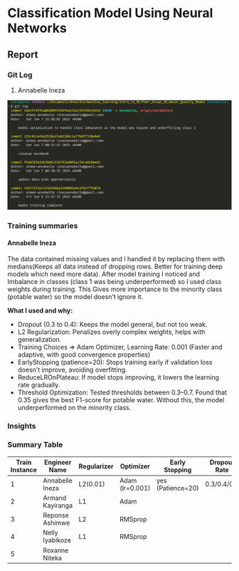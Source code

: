 # Classification Model Using Neural Networks

## Report

### Git Log
1. Annabelle Ineza 

![Alt image](gitlogs/Annabelle.png "Annabelle's gitlog")
### Training summaries

#### Annabelle Ineza
The data contained missing values and I handled it by replacing them with medians(Keeps all data instead of dropping rows. Better for training deep models which need more data). After model training I noticed and Imbalance in classes (class 1 was being underperformed) so I used class weights during training. This Gives more importance to the minority class (potable water) so the model doesn’t ignore it.

**What I used and why:**
- Dropout (0.3 to 0.4): Keeps the model general, but not too weak.
- L2 Regularization: Penalizes overly complex weights, helps with generalization.
- Training Choices => Adam Optimizer, Learning Rate: 0.001 (Faster and adaptive, with good convergence properties)
- EarlyStopping (patience=20): Stops training early if validation loss doesn’t improve, avoiding overfitting.
- ReduceLROnPlateau: If model stops improving, it lowers the learning rate gradually.
- Threshold Optimization: Tested thresholds between 0.3–0.7. Found that 0.35 gives the best F1-score for potable water. Without this, the model underperformed on the minority class.

### Insights



### Summary Table

| Train Instance | Engineer Name | Regularizer | Optimizer | Early Stopping | Dropout Rate | Accuracy | F1 Score | Recall | Precision |
| -------------- | ------------- | ----------- | --------- | -------------- | ------------ | -------- | -------- | ------ | --------- |
| 1 | Annabelle Ineza | L2(0.01) | Adam (lr=0.001) | yes (Patience=20) | 0.3/0.4/0.2 | 0.57 | 0.59 | 0.83 | 0.46 |
| 2 | Armand Kayiranga | L1 | Adam |               |              |          |          |        |           |
| 3 | Reponse Ashimwe  | L2 | RMSprop |            |              |          |          |        |           |
| 4 | Nelly Iyabikoze | L1 | RMSprop |             |              |          |          |        |           |
| 5 | Roxanne Niteka |     |         |             |              |          |          |        |           |